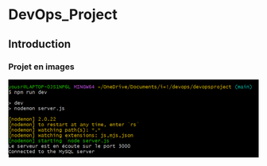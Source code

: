 # DevOps_Project
## Introduction

### Projet en images
![step 1](https://github.com/mohamedaminekrim/DevOps_Project/blob/main/travail1.png?raw=true)

